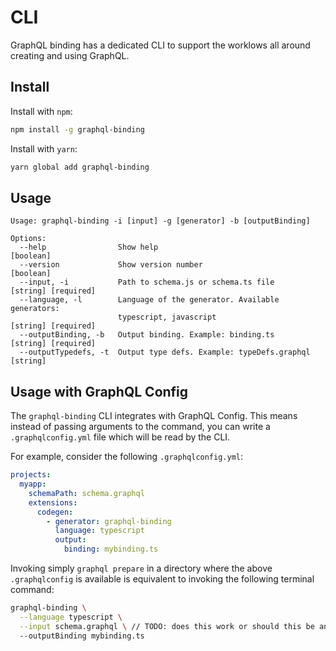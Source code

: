 # CLI

GraphQL binding has a dedicated CLI to support the worklows all around creating and using GraphQL.

## Install

Install with `npm`:

```sh
npm install -g graphql-binding
```

Install with `yarn`:

```sh
yarn global add graphql-binding
```

## Usage

```
Usage: graphql-binding -i [input] -g [generator] -b [outputBinding]

Options:
  --help                Show help                                      [boolean]
  --version             Show version number                            [boolean]
  --input, -i           Path to schema.js or schema.ts file            [string] [required]
  --language, -l        Language of the generator. Available generators:
                        typescript, javascript                         [string] [required]
  --outputBinding, -b   Output binding. Example: binding.ts            [string] [required]
  --outputTypedefs, -t  Output type defs. Example: typeDefs.graphql    [string]
```

## Usage with GraphQL Config

The `graphql-binding` CLI integrates with GraphQL Config. This means instead of passing arguments to the command, you can write a `.graphqlconfig.yml` file which will be read by the CLI.

For example, consider the following `.graphqlconfig.yml`:

```yaml
projects:
  myapp:
    schemaPath: schema.graphql
    extensions:
      codegen:
        - generator: graphql-binding
          language: typescript
          output:
            binding: mybinding.ts
```

Invoking simply `graphql prepare` in a directory where the above `.graphqlconfig` is available is equivalent to invoking the following terminal command:

```sh
graphql-binding \
  --language typescript \
  --input schema.graphql \ // TODO: does this work or should this be an executable schema?
  --outputBinding mybinding.ts
```